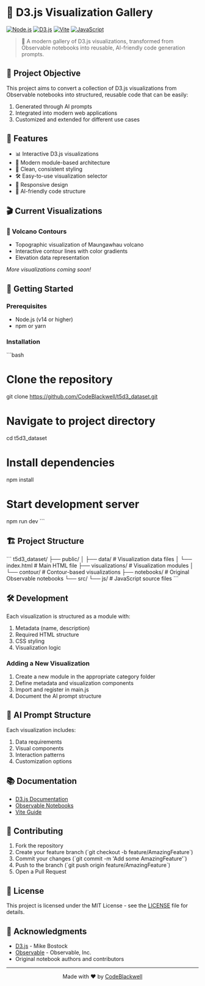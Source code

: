 # 🎨 D3.js Visualization Gallery

[![Node.js](https://img.shields.io/badge/Node.js-43853D?style=for-the-badge&logo=node.js&logoColor=white)](https://nodejs.org/)
[![D3.js](https://img.shields.io/badge/D3.js-F9A03C?style=for-the-badge&logo=d3.js&logoColor=white)](https://d3js.org/)
[![Vite](https://img.shields.io/badge/Vite-646CFF?style=for-the-badge&logo=vite&logoColor=white)](https://vitejs.dev/)
[![JavaScript](https://img.shields.io/badge/JavaScript-F7DF1E?style=for-the-badge&logo=javascript&logoColor=black)](https://developer.mozilla.org/en-US/docs/Web/JavaScript)

> 🚀 A modern gallery of D3.js visualizations, transformed from Observable notebooks into reusable, AI-friendly code generation prompts.

## 🎯 Project Objective

This project aims to convert a collection of D3.js visualizations from Observable notebooks into structured, reusable code that can be easily:
1. Generated through AI prompts
2. Integrated into modern web applications
3. Customized and extended for different use cases

## 🌟 Features

- 📊 Interactive D3.js visualizations
- 🔄 Modern module-based architecture
- 🎨 Clean, consistent styling
- 🛠️ Easy-to-use visualization selector
- 📱 Responsive design
- 🤖 AI-friendly code structure

## 🎬 Current Visualizations

### 🌋 Volcano Contours
- Topographic visualization of Maungawhau volcano
- Interactive contour lines with color gradients
- Elevation data representation

*More visualizations coming soon!*

## 🚀 Getting Started

### Prerequisites
- Node.js (v14 or higher)
- npm or yarn

### Installation
\`\`\`bash
# Clone the repository
git clone https://github.com/CodeBlackwell/t5d3_dataset.git

# Navigate to project directory
cd t5d3_dataset

# Install dependencies
npm install

# Start development server
npm run dev
\`\`\`

## 🏗️ Project Structure

\`\`\`
t5d3_dataset/
├── public/
│   ├── data/          # Visualization data files
│   └── index.html     # Main HTML file
├── visualizations/    # Visualization modules
│   └── contour/       # Contour-based visualizations
├── notebooks/        # Original Observable notebooks
└── src/
    └── js/           # JavaScript source files
\`\`\`

## 🛠️ Development

Each visualization is structured as a module with:
1. Metadata (name, description)
2. Required HTML structure
3. CSS styling
4. Visualization logic

### Adding a New Visualization
1. Create a new module in the appropriate category folder
2. Define metadata and visualization components
3. Import and register in main.js
4. Document the AI prompt structure

## 🤖 AI Prompt Structure

Each visualization includes:
1. Data requirements
2. Visual components
3. Interaction patterns
4. Customization options

## 📚 Documentation

- [D3.js Documentation](https://d3js.org/)
- [Observable Notebooks](https://observablehq.com/)
- [Vite Guide](https://vitejs.dev/guide/)

## 🤝 Contributing

1. Fork the repository
2. Create your feature branch (\`git checkout -b feature/AmazingFeature\`)
3. Commit your changes (\`git commit -m 'Add some AmazingFeature'\`)
4. Push to the branch (\`git push origin feature/AmazingFeature\`)
5. Open a Pull Request

## 📝 License

This project is licensed under the MIT License - see the [LICENSE](LICENSE) file for details.

## 🙏 Acknowledgments

- [D3.js](https://d3js.org/) - Mike Bostock
- [Observable](https://observablehq.com/) - Observable, Inc.
- Original notebook authors and contributors

---

<p align="center">Made with ❤️ by <a href="https://github.com/CodeBlackwell">CodeBlackwell</a></p>
